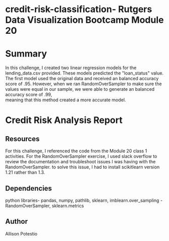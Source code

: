 # credit-risk-classification- Rutgers Data Visualization Bootcamp Module 20
# Summary 
In this challenge, I created two linear regression models for the lending_data.csv provided. These models predicted the "loan_status" value. 
The first model used the original data and received an balanced accuracy  score of .95. However, when we ran RandomOverSampler to make sure the values were equal in our sample, we were able to generate an balanced accuracy score of .99, <br> meaning that this method created a more accurate model. 
# Credit Risk Analysis Report

## Resources
  For this challenge, I referenced the code from the Module 20 class 1 activities. For the RandomOverSampler exercise, I used slack overflow to review the documentation and troubleshoot issues I was having with the RandomOverSampler. to solve this issue, I had to install scikitlearn version 1.21 rather than 1.3.
## Dependencies
python libraries- pandas, numpy, pathlib, sklearn, imblearn.over_sampling - RandomOverSampler, sklearn.metrics
## Author
Allison Potestio
